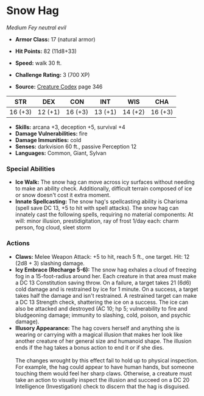 # Snow Hag

*Medium* *Fey* *neutral evil*

- **Armor Class:** 17 (natural armor)
- **Hit Points:** 82 (11d8+33)
- **Speed:** walk 30 ft.

- **Challenge Rating:** 3 (700 XP)
- **Source:** [Creature Codex](https://koboldpress.com/kpstore/product/creature-codex-for-5th-edition-dnd) page 346

| STR | DEX | CON | INT | WIS | CHA |
| --- | --- | --- | --- | --- | --- |
| 16 (+3) | 12 (+1) | 16 (+3) | 13 (+1) | 14 (+2) | 16 (+3) |

- **Skills:** arcana +3, deception +5, survival +4
- **Damage Vulnerabilities:** fire
- **Damage Immunities:** cold
- **Senses:** darkvision 60 ft., passive Perception 12
- **Languages:** Common, Giant, Sylvan

### Special Abilities

- **Ice Walk:** The snow hag can move across icy surfaces without needing to make an ability check. Additionally, difficult terrain composed of ice or snow doesn't cost it extra moment.
- **Innate Spellcasting:** The snow hag's spellcasting ability is Charisma (spell save DC 13, +5 to hit with spell attacks). The snow hag can innately cast the following spells, requiring no material components:
At will: minor illusion, prestidigitation, ray of frost
1/day each: charm person, fog cloud, sleet storm

### Actions

- **Claws:** Melee Weapon Attack: +5 to hit, reach 5 ft., one target. Hit: 12 (2d8 + 3) slashing damage.
- **Icy Embrace (Recharge 5-6):** The snow hag exhales a cloud of freezing fog in a 15-foot-radius around her. Each creature in that area must make a DC 13 Constitution saving throw. On a failure, a target takes 21 (6d6) cold damage and is restrained by ice for 1 minute. On a success, a target takes half the damage and isn't restrained. A restrained target can make a DC 13 Strength check, shattering the ice on a success. The ice can also be attacked and destroyed (AC 10; hp 5; vulnerability to fire and bludgeoning damage; immunity to slashing, cold, poison, and psychic damage).
- **Illusory Appearance:** The hag covers herself and anything she is wearing or carrying with a magical illusion that makes her look like another creature of her general size and humanoid shape. The illusion ends if the hag takes a bonus action to end it or if she dies. <br><br>The changes wrought by this effect fail to hold up to physical inspection. For example, the hag could appear to have human hands, but someone touching them would feel her sharp claws. Otherwise, a creature must take an action to visually inspect the illusion and succeed on a DC 20 Intelligence (Investigation) check to discern that the hag is disguised.


